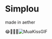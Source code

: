 # Simplou
made in aether

😂🤣🤣🤣![MuaKissGIF](https://github.com/user-attachments/assets/6827ea76-cd26-415d-a9ab-531b16841a27)
